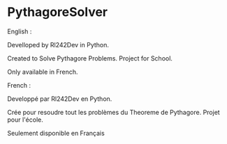 # PythagoreSolver

English :

Develloped by Rl242Dev in Python.

Created to Solve Pythagore Problems.
Project for School.

Only available in French.

French :

Developpé par Rl242Dev en Python.

Crée pour resoudre tout les problèmes du Theoreme de Pythagore.
Projet pour l'école.

Seulement disponible en Français

